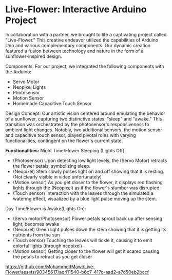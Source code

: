 # Live-Flower: Interactive Arduino Project
In collaboration with a partner, we brought to life a captivating project called "Live-Flower." This creative endeavor utilized the capabilities of Arduino Uno and various complementary components. Our dynamic creation featured a fusion between technology and nature in the form of a sunflower-inspired design.

Components:
For our project, we integrated the following components with the Arduino:
- Servo Motor
- Neopixel Lights
- Photosensor
- Motion Sensor
- Homemade Capacitive Touch Sensor

Design Concept:
Our artistic vision centered around emulating the behavior of a sunflower, capturing two distinctive states: "sleep" and "awake." This transition was orchestrated by the photosensor's responsiveness to ambient light changes. Notably, two additional sensors, the motion sensor and capacitive touch sensor, played pivotal roles with varying functionalities, contingent on the flower's current state.

**Functionalities:**
Night Time/Flower Sleeping (Lights Off):
- (Photosensor) Upon detecting low light levels, the (Servo Motor) retracts the flower petals, symbolizing sleep.
- (Neopixel) Stem slowly pulses light on and off showing that it is resting. (Not clearly visible in video unfortunately)
- (Motion sensor) As you get closer to the flower, it displays red flashing lights through the (Neopixel) as if the flower's slumber was disrupted.
- (Touch sensor) Interaction with the leaves through the simulated a watering effect, visualized by a blue light pulse moving up the stem.

Day Time/Flower is Awake(Lights On):
- (Servo motor/Photosensor) Flower petals sprout back up after sensing light, becomes awake
- (Neopixel) Green light pulses down the stem showing that it is getting its nutrients from the sun
- (Touch sensor) Touching the leaves will tickle it, causing it to emit colorful lights (through neopixel)
- (Motion sensor) Getting closer to the flower will get it scared causing the petals to retract as you get closer

https://github.com/MohammedMawi/Live-Flower/assets/90345617/ac411540-b6c7-417c-aad2-a7d50eb2bccf

